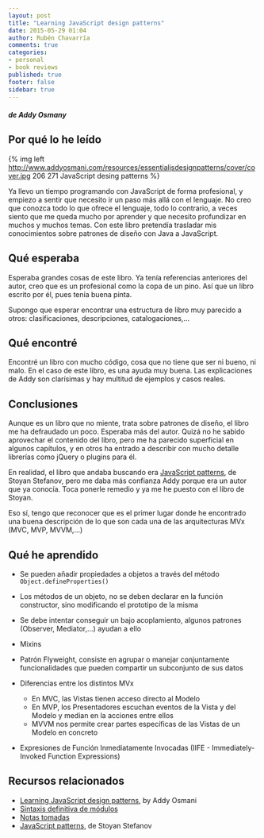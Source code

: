 ```yaml
---
layout: post
title: "Learning JavaScript design patterns"
date: 2015-05-29 01:04
author: Rubén Chavarría
comments: true
categories: 
- personal
- book reviews
published: true
footer: false
sidebar: true
---
```


##### de Addy Osmany

## Por qué lo he leído

{% img left http://www.addyosmani.com/resources/essentialjsdesignpatterns/cover/cover.jpg 206 271 JavaScript desing patterns %}

Ya llevo un tiempo programando con JavaScript de forma profesional, y empiezo
a sentir que necesito ir un paso más allá con el lenguaje. No creo que conozca
todo lo que ofrece el lenguaje, todo lo contrario, a veces siento que me queda
mucho por aprender y que necesito profundizar en muchos y muchos temas. Con
este libro pretendía trasladar mis conocimientos sobre patrones de diseño con
Java a JavaScript.

<!-- more -->

## Qué esperaba

Esperaba grandes cosas de este libro. Ya tenía referencias anteriores del autor,
creo que es un profesional como la copa de un pino. Así que un libro escrito
por él, pues tenía buena pinta.

Supongo que esperar encontrar una estructura de libro muy parecido a otros:
clasificaciones, descripciones, catalogaciones,...

## Qué encontré

Encontré un libro con mucho código, cosa que no tiene que ser ni bueno, ni malo.
En el caso de este libro, es una ayuda muy buena. Las explicaciones de Addy son
clarísimas y hay multitud de ejemplos y casos reales.

## Conclusiones

Aunque es un libro que no miente, trata sobre patrones de diseño, el libro me
ha defraudado un poco. Esperaba más del autor. Quizá no he sabido aprovechar
el contenido del libro, pero me ha parecido superficial en algunos capítulos,
y en otros ha entrado a describir con mucho detalle librerías como jQuery o
plugins para él.

En realidad, el libro que andaba buscando era [JavaScript patterns], de
Stoyan Stefanov, pero me daba más confianza Addy porque era un autor que ya
conocía. Toca ponerle remedio y ya me he puesto con el libro de Stoyan.

Eso sí, tengo que reconocer que es el primer lugar donde he encontrado una buena
descripción de lo que son cada una de las arquitecturas MVx (MVC, MVP, MVVM,...)

## Qué he aprendido

- Se pueden añadir propiedades a objetos a través del método
`Object.defineProperties()`
- Los métodos de un objeto, no se deben declarar en la función constructor, sino
modificando el prototipo de la misma
- Se debe intentar conseguir un bajo acoplamiento, algunos patrones (Observer,
Mediator,...) ayudan a ello
- Mixins
- Patrón Flyweight, consiste en agrupar o manejar conjuntamente funcionalidades
que pueden compartir un subconjunto de sus datos
- Diferencias entre los distintos MVx

    - En MVC, las Vistas tienen acceso directo al Modelo
    - En MVP, los Presentadores escuchan eventos de la Vista y del Modelo y median en la acciones entre ellos
    - MVVM nos permite crear partes específicas de las Vistas de un Modelo en concreto

- Expresiones de Función Inmediatamente Invocadas (IIFE - Immediately-Invoked Function Expressions)

## Recursos relacionados

- [Learning JavaScript design patterns], by Addy Osmani
- [Sintaxis definitiva de módulos]
- [Notas tomadas]
- [JavaScript patterns], de Stoyan Stefanov

[Learning JavaScript design patterns]: http://www.addyosmani.com/resources/essentialjsdesignpatterns/book
[Sintaxis definitiva de módulos]: http://www.2ality.com/2014/09/es6-modules-final.html
[Notas tomadas]: https://github.com/rchavarria/blog-post-incubator/blob/master/published-book-notes/learning-javascript-design-patterns.markdown
[JavaScript patterns]: http://www.amazon.com/JavaScript-Patterns-Stoyan-Stefanov/dp/0596806752

